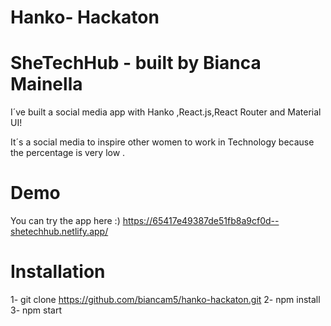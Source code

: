 # Hanko- Hackaton
# SheTechHub - built by Bianca Mainella


I´ve built a social media app with Hanko ,React.js,React Router and Material UI!

It´s a social media to inspire other women to work  in Technology because the percentage is very low .
 

# Demo 
You can try the app here :) 
https://65417e49387de51fb8a9cf0d--shetechhub.netlify.app/


# Installation
  
1- git clone  https://github.com/biancam5/hanko-hackaton.git
2- npm install
3- npm start 

